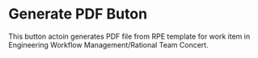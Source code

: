 # Generate PDF Buton 
This button actoin generates PDF file from RPE template for work item in Engineering Workflow Management/Rational Team Concert.


